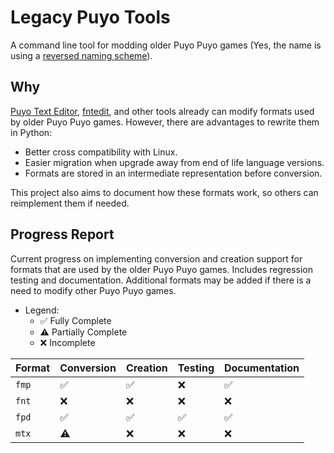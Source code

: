 # Legacy Puyo Tools

A command line tool for modding older Puyo Puyo games (Yes, the name is using a
[reversed naming scheme](https://github.com/microsoft/WSL)).

## Why

[Puyo Text Editor](https://github.com/nickworonekin/puyo-text-editor),
[fntedit](https://github.com/exelotl/fntedit), and other tools already can
modify formats used by older Puyo Puyo games. However, there are advantages to
rewrite them in Python:

- Better cross compatibility with Linux.
- Easier migration when upgrade away from end of life language versions.
- Formats are stored in an intermediate representation before conversion.

This project also aims to document how these formats work, so others can
reimplement them if needed.

## Progress Report

Current progress on implementing conversion and creation support for formats
that are used by the older Puyo Puyo games. Includes regression testing and
documentation. Additional formats may be added if there is a need to modify
other Puyo Puyo games.

-   Legend:
    - ✅ Fully Complete
    - ⚠️ Partially Complete
    - ❌ Incomplete

| Format | Conversion | Creation | Testing | Documentation |
| ------ | ---------- | -------- | ------- | ------------- |
| `fmp`  | ✅        | ✅       | ❌      | ✅           |
| `fnt`  | ❌        | ❌       | ❌      | ❌           |
| `fpd`  | ✅        | ✅       | ✅      | ✅           |
| `mtx`  | ⚠️        | ❌       | ❌      | ❌           |
